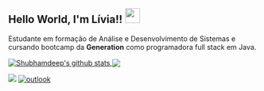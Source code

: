 ## Hello World, I'm Lívia!! <img src=https://github.com/TheDudeThatCode/TheDudeThatCode/blob/master/Assets/Earth.gif width="30">


Estudante em formação de Análise e Desenvolvimento de Sistemas e cursando bootcamp da **Generation** como programadora full stack em Java.

<a href="https://github.com/liviaoliveiraa">
 <img align="center" src="https://github-readme-stats.vercel.app/api?username=liviaoliveiraa&show_icons=true&theme=dark&line_height=27" alt="Shubhamdeep's github stats"/>
</a><a href="https://github.com/liviaoliveiraa">
<img align="center" src="https://github-readme-stats.vercel.app/api/top-langs/?username=liviaoliveiraa&theme=dark&hide_langs_below=1" />
</a>

[<img src="https://img.shields.io/badge/linkedin-%230077B5.svg?&style=for-the-badge&logo=linkedin&logoColor=white" />](https://linkedin.com/in/lívia-de-oliveira-almeida) 
[![outlook](https://img.shields.io/badge/outlook-0078D4?style=for-the-badge&logo=microsoft-outlook&logoColor=white)](mailto:livia.oliveira.almeida@hotmail.com)




